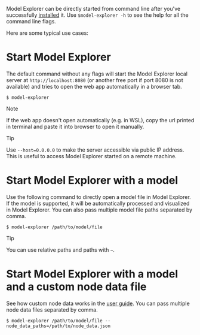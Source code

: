 Model Explorer can be directly started from command line after you've successfully [installed](https://github.com/google-ai-edge/model-explorer/wiki/1.-Installation) it. Use `$model-explorer -h` to see the help for all the command line flags.

Here are some typical use cases:

# Start Model Explorer

The default command without any flags will start the Model Explorer local server at `http://localhost:8080` (or another free port if port 8080 is not available) and tries to open the web app automatically in a browser tab.

```
$ model-explorer
```

> [!NOTE]
> If the web app doesn't open automatically (e.g. in WSL), copy the url printed in terminal and paste it into browser to open it manually.

> [!TIP]
> Use `--host=0.0.0.0` to make the server accessible via public IP address. This is useful to access Model Explorer started on a remote machine.

# Start Model Explorer with a model

Use the following command to directly open a model file in Model Explorer. If the model is supported, it will be automatically processed and visualized in Model Explorer. You can also pass multiple model file paths separated by comma.

```
$ model-explorer /path/to/model/file
```

> [!TIP]
> You can use relative paths and paths with `~`.


# Start Model Explorer with a model and a custom node data file

See how custom node data works in the [user guide](https://github.com/google-ai-edge/model-explorer/wiki/2.-User-Guide#custom-node-data). You can pass multiple node data files separated by comma.

```
$ model-explorer /path/to/model/file --node_data_paths=/path/to/node_data.json
```
